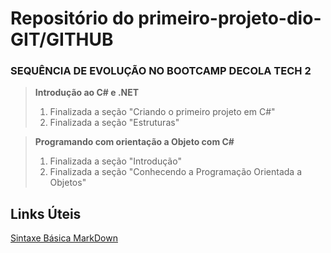 # Repositório do primeiro-projeto-dio-GIT/GITHUB
### SEQUÊNCIA DE EVOLUÇÃO NO BOOTCAMP DECOLA TECH 2

> **Introdução ao C# e .NET**
> 1. Finalizada a seção "Criando o primeiro projeto em C#"
> 2. Finalizada a seção "Estruturas"

> **Programando com orientação a Objeto com C#**
> 1. Finalizada a seção "Introdução"
> 2. Finalizada a seção "Conhecendo a Programação Orientada a Objetos"

 
## Links Úteis
[Sintaxe Básica MarkDown](https://www.markdownguide.org/basic-syntax/)